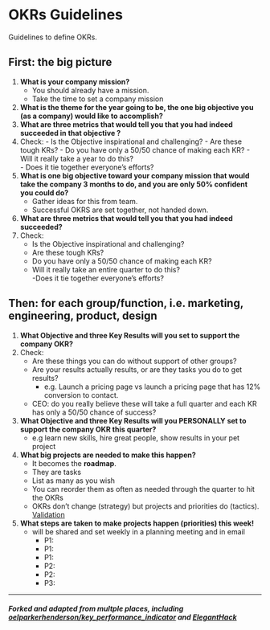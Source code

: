 # OKRs Guidelines

Guidelines to define OKRs.

## First: the big picture

1. **What is your company mission?** 
   - You should already have a mission. 
   - Take the time to set a company mission
2. **What is the theme for the year going to be, the one big objective you (as a company) would like to accomplish?**
3. **What are three metrics that would tell you that you had indeed succeeded in that objective ?**
4. Check: 
       - Is the Objective inspirational and challenging? 
       - Are these tough KRs? 
       - Do you have only a 50/50 chance of making each KR?
       - Will it really take a year to do this?  
       - Does it tie together everyone’s efforts?
5. **What is one big objective toward your company mission that would take the company 3 months to do, and you are only 50% confident you could do?**
   - Gather ideas for this from team. 
   - Successful OKRS are set together, not handed down. 
6. **What are three metrics that would tell you that you had indeed succeeded?**
7. Check:
    - Is the Objective inspirational and challenging? 
    - Are these tough KRs? 
    - Do you have only a 50/50 chance of making each KR?
    - Will it really take an entire quarter to do this?  
    -Does it tie together everyone’s efforts?


## Then: for each group/function, i.e. marketing, engineering, product, design

1. **What Objective and three Key Results will you set to support the company OKR?**
2. Check:
    - Are these things you can do without support of other groups? 
    - Are your results actually results, or are they tasks you do to get results? 
       - e.g. Launch a pricing page vs launch a pricing page that has 12% conversion to contact.
    - CEO: do you really believe these will take a full quarter and each KR has only a 50/50 chance of success?
3. **What Objective and three Key Results will you PERSONALLY set to support the company OKR this quarter?**
    - e.g learn new skills, hire great people, show results in your pet project
4. **What big projects are needed to make this happen?**  
   - It becomes the **roadmap**.
   - They are tasks
   - List as many as you wish
   - You can reorder them as often as needed through the quarter to hit the OKRs
   - OKRs don’t change (strategy) but projects and priorities do (tactics). [Validation](http://eleganthack.com/customer-development-with-participatory-roadmaps/)
5. **What steps are taken to make projects happen (priorities) this week!**  
    - will be shared and set weekly in a planning meeting and in email
       - P1: 
       - P1: 
       - P1: 
       - P2:
       - P2:
       - P3:

---

##### Forked and adapted from multple places, including [oelparkerhenderson/key_performance_indicator](https://github.com/domenicosolazzo/awesome-okr) and [ElegantHack](http://eleganthack.com/an-okr-worksheet/)